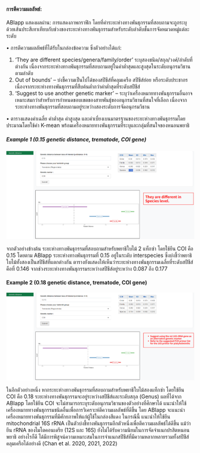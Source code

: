 #### การตีความผลลัพธ์:

ABIapp แสดงผลผ่าน: การแสดงภาพกราฟิก โดยที่ค่าระยะห่างทางพันธุกรรมที่สอบถามจะถูกระบุด้วยเส้นประสีเทาเทียบกับช่วงของระยะห่างทางพันธุกรรมสำหรับระดับลำดับชั้นการจัดหมวดหมู่แต่ละระดับ

•	การตีความผลลัพธ์ที่ได้รับในกล่องข้อความ ซึ่งตัวอย่างได้แก่:
1. ‘They are different species/genera/family/order’ ระบุสองชนิด/สกุล/วงศ์/ลำดับที่ต่างกัน เนื่องจากระยะห่างทางพันธุกรรมที่สอบถามอยู่ในค่าต่ำสุดและสูงสุดในระดับอนุกรมวิธานตามลำดับ
2. Out of bounds’ – บ่งชี้ความเป็นไปได้ของสปีชีส์ที่คลุมเครือ สปีชีส์ย่อย หรือระดับประชากร เนื่องจากระยะห่างทางพันธุกรรมที่สืบค้นต่ำกว่าค่าต่ำสุดที่ระดับสปีชีส์
3. ‘Suggest to use another genetic marker’ – ระบุว่าเครื่องหมายทางพันธุกรรมอื่นอาจเหมาะสมกว่าสำหรับการกำหนดขอบเขตของสายพันธุ์ของอนุกรมวิธานที่สนใจที่เลือก เนื่องจากระยะห่างทางพันธุกรรมที่สอบถามอยู่ระหว่างสองระดับการจัดอนุกรมวิธาน


•	ตารางแสดงค่าเฉลี่ย ค่าต่ำสุด ค่าสูงสุด และค่าเบี่ยงเบนมาตรฐานของระยะห่างทางพันธุกรรมโดยประมาณโดยใช้ค่า K-mean พร้อมเครื่องหมายทางพันธุกรรมที่ระบุและกลุ่มที่สนใจของหนอนพยาธิ

##### Example 1 (0.15 genetic distance, trematode, COI gene) 
![Ex1](ex1.png "Example 1")

จากตัวอย่างข้างต้น ระยะห่างทางพันธุกรรมที่สอบถามสำหรับพยาธิใบไม้ 2 แท็กซ่า โดยใช้ยีน COI คือ 0.15 โดยตาม ABIapp ระยะห่างทางพันธุกรรมที่ 0.15 อยู่ในระดับ interspecies 
ซึ่งบ่งชี้ว่าพยาธิใบไม้ทั้งสองเป็นสปีชีส์ที่แตกต่างกัน ตารางยังแสดงให้เห็นว่าระยะห่างทางพันธุกรรมเฉลี่ยที่ระดับสปีชีส์คือที่ 0.146 จากช่วงระยะห่างทางพันธุกรรมระหว่างสปีชีส์อยู่ระหว่าง 0.087 ถึง 0.177

#### Example 2 (0.18 genetic distance, trematode, COI gene) 
![Ex2](ex2.png "Example 2")

ในอีกตัวอย่างหนึ่ง หากระยะห่างทางพันธุกรรมที่สอบถามสำหรับพยาธิใบไม้สองแท็กซ่า โดยใช้ยีน COI คือ 0.18 ระยะห่างทางพันธุกรรมจะอยู่ระหว่างสปีชีส์และระดับสกุล (Genus) ผลที่ได้จาก ABIapp โดยใช้ยีน COI จะไม่สามารถระบุระดับอนุกรมวิธานของตัวอย่างที่ศึกษาได้ แนะนำให้ใช้เครื่องหมายทางพันธุกรรมชนิดอื่นเพื่อการวิเคราะห์ตีความผลลัพธ์ที่ดีขึ้น โดย ABIapp จะแนะนำเครื่องหมายทางพันธุกรรมที่มีศักยภาพให้แก่ผู้ใช้ในกล่องสีแดง  ในกรณีนี้ แนะนำให้ใช้ยีน mitochondrial 16S rRNA เป็นตัวบ่งชี้ทางพันธุกรรมอีกตัวหนึ่งเพื่อตีความผลลัพธ์ได้ดีขึ้น แม้ว่ายีน rRNA ของไมโตคอนเดรีย (12S และ 16S) ยังไม่ได้รับความนิยมในการจัดจำแนกปรสิตหนอนพยาธิ อย่างไรก็ดี ได้มีการพิสูจน์ความเหมาะสมในการจำแนกสปีชีส์ที่มีความหลากหลายรวมทั้งสปีชีส์คลุมเครือได้อย่างดี (Chan et al. 2020, 2021, 2022) 
